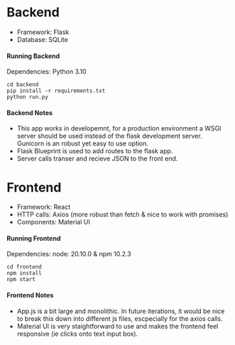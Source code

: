 # Backend
* Framework: Flask
* Database: SQLite 

#### Running Backend
Dependencies: Python 3.10
```
cd backend
pip install -r requirements.txt
python run.py
```

#### Backend Notes
* This app works in developemnt, for a production environment a WSGI server should be used instead of the flask development server.  Gunicorn is an robust yet easy to use option.
* Flask Blueprint is used to add routes to the flask app.
* Server calls transer and recieve JSON to the front end.


# Frontend

* Framework: React
* HTTP calls: Axios (more robust than fetch & nice to work with promises)
* Components: Material UI

#### Running Frontend
Dependencies: node: 20.10.0 & npm 10.2.3 
```
cd frontend
npm install
npm start
```

#### Frontend Notes
* App.js is a bit large and monolithic.  In future iterations, it would be nice to break this down into different js files, escpecially for the axios calls.
* Material UI is very staightforward to use and makes the frontend feel responsive (ie clicks onto text input box).

